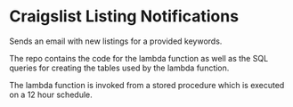 # Craigslist Listing Notifications
Sends an email with new listings for a provided keywords.

The repo contains the code for the lambda function as well as the
SQL queries for creating the tables used by the lambda function.

The lambda function is invoked from a stored procedure which is
executed on a 12 hour schedule.
